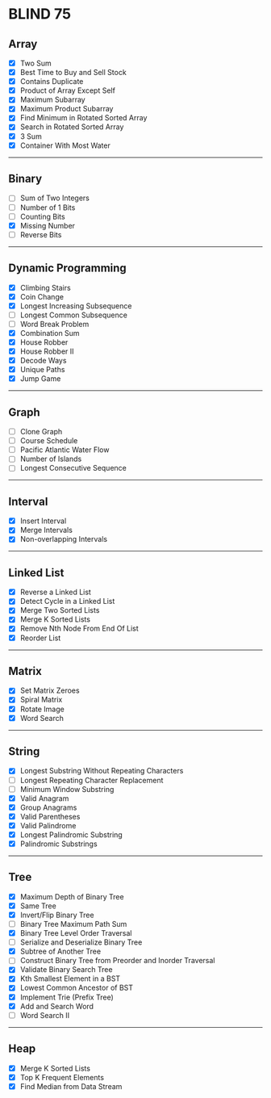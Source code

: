 # BLIND 75

## Array
- [x] Two Sum
- [x] Best Time to Buy and Sell Stock
- [x] Contains Duplicate
- [x] Product of Array Except Self
- [x] Maximum Subarray
- [x] Maximum Product Subarray
- [x] Find Minimum in Rotated Sorted Array
- [x] Search in Rotated Sorted Array
- [x] 3 Sum
- [x] Container With Most Water
___
## Binary
- [ ] Sum of Two Integers
- [ ] Number of 1 Bits
- [ ] Counting Bits
- [x] Missing Number
- [ ] Reverse Bits
___
## Dynamic Programming
- [x] Climbing Stairs
- [x] Coin Change
- [x] Longest Increasing Subsequence
- [ ] Longest Common Subsequence
- [ ] Word Break Problem
- [x] Combination Sum
- [x] House Robber
- [x] House Robber II
- [x] Decode Ways
- [x] Unique Paths
- [x] Jump Game
___
## Graph
- [ ] Clone Graph
- [ ] Course Schedule
- [ ] Pacific Atlantic Water Flow
- [ ] Number of Islands
- [ ] Longest Consecutive Sequence
___
## Interval
- [x] Insert Interval
- [x] Merge Intervals
- [x] Non-overlapping Intervals
___
## Linked List
- [x] Reverse a Linked List
- [x] Detect Cycle in a Linked List
- [x] Merge Two Sorted Lists
- [x] Merge K Sorted Lists
- [x] Remove Nth Node From End Of List
- [x] Reorder List
___
## Matrix
- [x] Set Matrix Zeroes
- [x] Spiral Matrix
- [x] Rotate Image
- [x] Word Search
___
## String
- [x] Longest Substring Without Repeating Characters
- [ ] Longest Repeating Character Replacement
- [ ] Minimum Window Substring
- [x] Valid Anagram
- [x] Group Anagrams
- [x] Valid Parentheses
- [x] Valid Palindrome
- [x] Longest Palindromic Substring
- [x] Palindromic Substrings
___
## Tree
- [x] Maximum Depth of Binary Tree
- [x] Same Tree
- [x] Invert/Flip Binary Tree
- [ ] Binary Tree Maximum Path Sum
- [x] Binary Tree Level Order Traversal
- [ ] Serialize and Deserialize Binary Tree
- [x] Subtree of Another Tree
- [ ] Construct Binary Tree from Preorder and Inorder Traversal
- [x] Validate Binary Search Tree
- [x] Kth Smallest Element in a BST
- [x] Lowest Common Ancestor of BST
- [x] Implement Trie (Prefix Tree)
- [x] Add and Search Word
- [ ] Word Search II
___
## Heap
- [x] Merge K Sorted Lists
- [x] Top K Frequent Elements
- [x] Find Median from Data Stream
